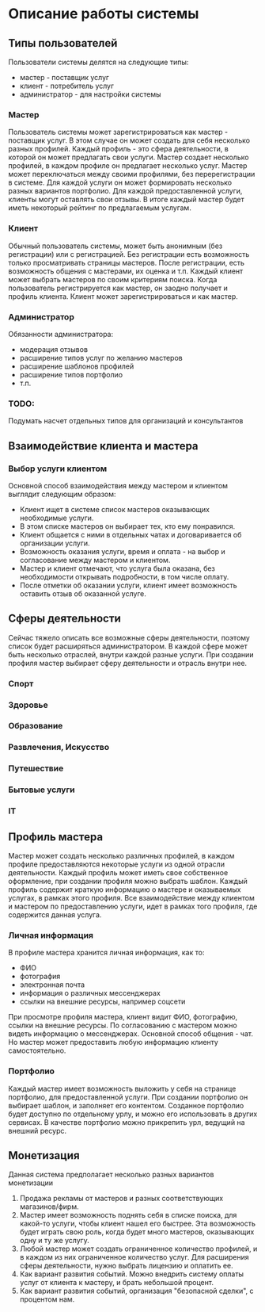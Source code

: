 # Описание работы системы

## Типы пользователей

Пользователи системы делятся на следующие типы:
- мастер - поставщик услуг
- клиент - потребитель услуг
- администратор - для настройки системы

### Мастер

Пользователь системы может зарегистрироваться как мастер - поставщик услуг.
В этом случае он может создать для себя несколько разных профилей. 
Каждый профиль - это сфера деятельности, в которой он может предлагать свои услуги.
Мастер создает несколько профилей, в каждом профиле он предлагает несколько услуг.
Мастер может переключаться между своими профилями, без перерегистрации в системе.
Для каждой услуги он может формировать несколько разных вариантов портфолио.
Для каждой предоставленной услуги, клиенты могут оставлять свои отзывы.
В итоге каждый мастер будет иметь некоторый рейтинг по предлагаемым услугам.

### Клиент

Обычный пользователь системы, может быть анонимным (без регистрации) или с регистрацией.
Без регистрации есть возможность только просматривать страницы мастеров.
После регистрации, есть возможность общения с мастерами, их оценка и т.п.
Каждый клиент может выбрать мастеров по своим критериям поиска.
Когда пользователь регистрируется как мастер, он заодно получает и профиль клиента.
Клиент может зарегистрироваться и как мастер.

### Администратор

Обязанности администратора:
- модерация отзывов
- расширение типов услуг по желанию мастеров
- расширение шаблонов профилей
- расширение типов портфолио
- т.п.

### TODO:

Подумать насчет отдельных типов для организаций и консультантов 


## Взаимодействие клиента и мастера

### Выбор услуги клиентом

Основной способ взаимодействия между мастером и клиентом выглядит следующим образом:
- Клиент ищет в системе список мастеров оказывающих необходимые услуги.
- В этом списке мастеров он выбирает тех, кто ему понравился.
- Клиент общается с ними в отдельных чатах и договаривается об организации услуги.
- Возможность оказания услуги, время и оплата - на выбор и согласование между мастером и клиентом.
- Мастер и клиент отмечают, что услуга была оказана, без необходимости открывать подробности, в том числе оплату.
- После отметки об оказании услуги, клиент имеет возможность оставить отзыв об оказанной услуге. 


## Сферы деятельности

Сейчас тяжело описать все возможные сферы деятельности, поэтому список будет расширяться администратором.
В каждой сфере может быть несколько отраслей, внутри каждой разные услуги.
При создании профиля мастер выбирает сферу деятельности и отрасль внутри нее.

### Спорт



### Здоровье



### Образование



### Развлечения, Искусство



### Путешествие



### Бытовые услуги


### IT


## Профиль мастера

Мастер может создать несколько различных профилей, в каждом профиле предоставляются некоторые услуги из одной отрасли деятельности.
Каждый профиль может иметь свое собственное оформление, при создании профиля можно выбрать шаблон.
Каждый профиль содержит краткую информацию о мастере и оказываемых услугах, в рамках этого профиля.
Все взаимодействие между клиентом и мастером по предоставлению услуги, 
идет в рамках того профиля, где содержится данная услуга.

### Личная информация

В профиле мастера хранится личная информация, как то:
- ФИО
- фотография
- электронная почта
- информация о различных мессенджерах
- ссылки на внешние ресурсы, например соцсети

При просмотре профиля мастера, клиент видит ФИО, фотографию, ссылки на внешние ресурсы.
По согласованию с мастером можно видеть информацию о мессенджерах.
Основной способ общения - чат.
Но мастер может предоставить любую информацию клиенту самостоятельно.

### Портфолио

Каждый мастер имеет возможность выложить у себя на странице портфолио, для предоставленной услуги.
При создании портфолио он выбирает шаблон, и заполняет его контентом.
Созданное портфолио будет доступно по отдельному урлу, и можно его использовать в других сервисах.
В качестве портфолио можно прикрепить урл, ведущий на внешний ресурс.


## Монетизация

Данная система предполагает несколько разных вариантов монетизации

1. Продажа рекламы от мастеров и разных соответствующих магазинов/фирм.
2. Мастер имеет возможность поднять себя в списке поиска, для какой-то услуги, чтобы клиент нашел его быстрее.
   Эта возможность будет играть свою роль, когда будет много мастеров, оказывающих одну и ту же услугу.
3. Любой мастер может создать ограниченное количество профилей, и в каждом из них ограниченное количество услуг.
   Для расширения сферы деятельности, нужно выбрать лицензию и оплатить ее.
4. Как вариант развития событий. Можно внедрить систему оплаты услуг от клиента к мастеру, и брать небольшой процент.
5. Как вариант развития событий, организация "безопасной сделки", с процентом нам.
